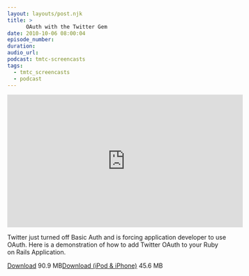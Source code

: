 ```yaml
---
layout: layouts/post.njk
title: >
      OAuth with the Twitter Gem
date: 2010-10-06 08:00:04
episode_number: 
duration: 
audio_url: 
podcast: tmtc-screencasts
tags: 
  - tmtc_screencasts
  - podcast
---
```


<iframe src="http://player.vimeo.com/video/15585487?title=0&amp;byline=0&amp;portrait=0" width="540" height="304" frameborder="0"></iframe>

Twitter just turned off Basic Auth and is forcing application developer to use OAuth. Here is a demonstration of how to add Twitter OAuth to your Ruby on Rails Application.

[Download](http://traffic.libsyn.com/tmtc/TwitterOauth.m4v) 90.9 MB[Download (iPod & iPhone)](http://traffic.libsyn.com/tmtc/TwitterOauthiPhone.m4v) 45.6 MB
